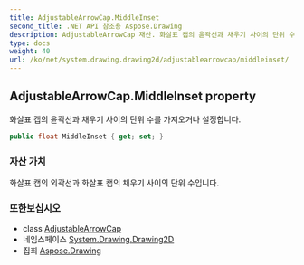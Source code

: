 ```yaml
---
title: AdjustableArrowCap.MiddleInset
second_title: .NET API 참조용 Aspose.Drawing
description: AdjustableArrowCap 재산. 화살표 캡의 윤곽선과 채우기 사이의 단위 수를 가져오거나 설정합니다.
type: docs
weight: 40
url: /ko/net/system.drawing.drawing2d/adjustablearrowcap/middleinset/
---
```

## AdjustableArrowCap.MiddleInset property

화살표 캡의 윤곽선과 채우기 사이의 단위 수를 가져오거나 설정합니다.

```csharp
public float MiddleInset { get; set; }
```

### 자산 가치

화살표 캡의 외곽선과 화살표 캡의 채우기 사이의 단위 수입니다.

### 또한보십시오

* class [AdjustableArrowCap](../)
* 네임스페이스 [System.Drawing.Drawing2D](../../adjustablearrowcap/)
* 집회 [Aspose.Drawing](../../../)



